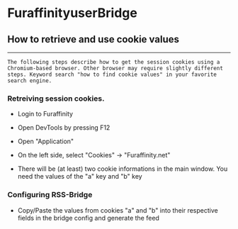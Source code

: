 # FuraffinityuserBridge

## How to retrieve and use cookie values
---
```
The following steps describe how to get the session cookies using a Chromium-based browser. Other browser may require slightly different steps. Keyword search "how to find cookie values" in your favorite search engine.
```

### Retreiving session cookies.

- Login to Furaffinity

- Open DevTools by pressing F12

- Open "Application"

- On the left side, select "Cookies" -> "Furaffinity.net"

- There will be (at least) two cookie informations in the main window. You need the values of the "a" key and "b" key

### Configuring RSS-Bridge

- Copy/Paste the values from cookies "a" and "b" into their respective fields in the bridge config and generate the feed